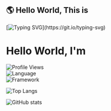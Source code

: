 ## 🌎 Hello World, This is <Sakib>

[![Typing SVG](https://readme-typing-svg.herokuapp.com?size=25&duration=4000&color=00FFAB&lines=Hello+World%2C+I'm+%3CYour+Sakib%3E;I+love+coding!;Welcome+to+my+profile!)](https://git.io/typing-svg)

# Hello World, I'm <Your Sakib>


![Profile Views](https://komarev.com/ghpvc/?username=sakib-ar&color=blue)  
![Language](https://img.shields.io/badge/Code-Python-yellow?logo=python)  
![Framework](https://img.shields.io/badge/Framework-React-blue?logo=react)


![Top Langs](https://github-readme-stats.vercel.app/api/top-langs/?username=sakib-ar&layout=compact&theme=cobalt)

![GitHub stats](https://github-readme-stats.vercel.app/api?username=sakib-ar&show_icons=true&theme=radical)


<!--
Some ideas:

- 🔭 I’m currently working on ...
- 🌱 I’m currently learning ...
- 👯 I’m looking to collaborate on ...
- 🤔 I’m looking for help with ...
- 💬 Ask me about ...
- 📫 How to reach me: ...
- 😄 Pronouns: ...
- ⚡ Fun fact: ...
-->